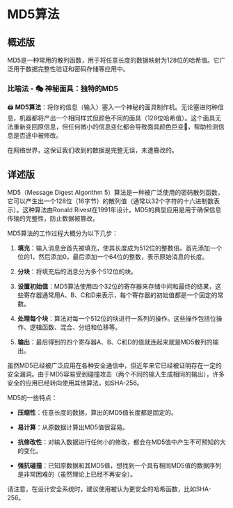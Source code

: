 # MD5算法

## 概述版

MD5是一种常用的散列函数，用于将任意长度的数据映射为128位的哈希值。它广泛用于数据完整性验证和密码存储等应用中。

### 比喻法 - 🎭 **神秘面具：独特的MD5**

🖨️ **MD5算法**：将你的信息（输入）塞入一个神秘的面具制作机。无论塞进何种信息，机器都将产出一个相同样式但颜色不同的面具（128位哈希值）。这个面具无法重新变回原信息，但任何微小的信息变化都会导致面具颜色巨变🎨，帮助检测信息是否途中被修改。

在网络世界，这保证我们收到的数据是完整无误，未遭篡改的。

## 详述版

MD5（Message Digest Algorithm 5）算法是一种被广泛使用的密码散列函数，它可以产生出一个128位（16字节）的散列值（通常以32个字符的十六进制数表示）。这种算法由Ronald Rivest在1991年设计。MD5的典型应用是用于确保信息传输的完整性，防止数据被篡改。

MD5算法的工作过程大概分为以下几步：

1. **填充**：输入消息会首先被填充，使其长度成为512位的整数倍。首先添加一个位的1，然后添加0，最后添加一个64位的整数，表示原始消息的长度。

2. **分块**：将填充后的消息分为多个512位的块。

3. **设置初始值**：MD5算法使用四个32位的寄存器来存储中间和最终的结果，这些寄存器通常用A、B、C和D来表示，每个寄存器的初始值都是一个固定的常数。

4. **处理每个块**：算法对每一个512位的块进行一系列的操作。这些操作包括位操作、逻辑函数、混合、分组和位移等。

5. **输出**：最后得到的四个寄存器A、B、C和D的值就连起来就是MD5散列的输出。

虽然MD5已经被广泛应用在各种安全通信中，但近年来它已经被证明存在一定的安全漏洞。由于MD5容易受到碰撞攻击（两个不同的输入生成相同的输出），许多安全的应用已经转向使用其他算法，如SHA-256。

MD5的一些特点：

- **压缩性**：任意长度的数据，算出的MD5值长度都是固定的。
  
- **易计算**：从原数据计算出MD5值很容易。
  
- **抗修改性**：对输入数据进行任何小的修改，都会在MD5值中产生不可预知的大的变化。
  
- **强抗碰撞**：已知原数据和其MD5值，想找到一个具有相同MD5值的数据序列是非常困难的（虽然理论上已经不再安全）。

请注意，在设计安全系统时，建议使用被认为更安全的哈希函数，比如SHA-256。